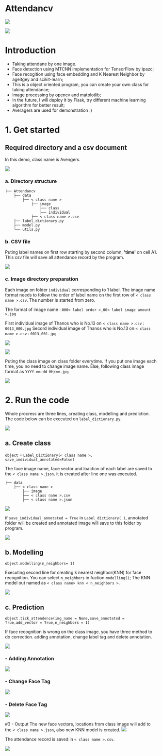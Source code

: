 # Attendancv

![](https://github.com/15077693d/Attendancv/blob/master/readme_img/2c.prediction.png?raw=true)

![](https://github.com/15077693d/Attendancv/blob/master/readme_img/3.result.png?raw=true)

# Introduction

- Taking attendane by one image.
- Face detection using MTCNN implementation for TensorFlow by ipazc;
- Face recogition using face embedding and K Nearest Neighbor by ageitgey and scikit-learn;
- This is a object oriented program, you can create your own class for taking attendance;
- Image processing by opencv and matplotlib;
- In the future, I will deploy it by Flask, try different machine learning algorithm for better result;
- Averagers are used for demonstration :)

# 1. Get started
## Required directory and a csv document
In this demo, class name is Avengers.

![](https://github.com/15077693d/Attendancv/blob/master/readme_img/1.createdoc.png?raw=true)

### a. Directory structure

	├── Attendancv
		├── data
			├── < class name >
				├── image
					├── class
					├── individual
				├── < class name >.csv
		├── label_dictionary.py           
		├── model.py
		└── utils.py
### b. CSV file
Puting label names on first row starting by second column, __'time'__ on cell A1.
This csv file will save all attendance record by the program.

![](https://github.com/15077693d/Attendancv/blob/master/readme_img/1.createtable.png?raw=true)

### c. Image directory preparation
Each image on folder ``individual`` corresponding to 1 label. The image name format needs to follow the order of label name on the first row of ``< class name >.csv``.
The number is started from zero.

The format of image name : ``000< label order >_00< label image amount >.jpg``

First individual image of Thanos who is No.13 on ``< class name >.csv``  :  ``0013_000.jpg``
Secord individual image of Thanos who is No.13 on ``< class name >.csv``  :  ``0013_001.jpg``

![](https://github.com/15077693d/Attendancv/blob/master/readme_img/1.createtable_2.png?raw=true)

![](https://github.com/15077693d/Attendancv/blob/master/readme_img/1.createindivdiual.png?raw=true)

Puting the class image on class folder everytime. If you put one image each time, you no need to change image name.
Else, following class image format as ``YYYY-mm-dd HH/mm.jpg``

![](https://github.com/15077693d/Attendancv/blob/master/readme_img/1.createclass.png?raw=true)

# 2. Run the code
Whole procress are three lines, creating class, modelling and prediction.
The code below can be executed on ``label_dictionary.py``.

![](https://github.com/15077693d/Attendancv/blob/master/readme_img/2.runcode.png?raw=true)

## a. Create class

`object` = `Label_Dictionary(< class name >, save_individual_annotated=False)`

The face image name, face vector and loaction of each label are saved to the ``< class name >.json``. it is created after line one was executed.

	├── data
		├── < class name >
			├── image
			├── < class name >.csv
			├── < class name >.json

![](https://github.com/15077693d/Attendancv/blob/master/readme_img/2a.detectindivdualface.png?raw=true)

if `save_individual_annotated = True` in `Label_dictionary( )`, annotated folder will be created and annotated image will save to this folder by program.

![](https://github.com/15077693d/Attendancv/blob/master/readme_img/2a.save_annotated1.png?raw=true)

## b. Modelling

`object.modelling(n_neighbors= 1)`

Executing second line for creating k nearest neighbor(KNN) for face recognition.
You can select `n_neighbors` in fuction `modelling()`;
The KNN model out named as ``< class name> knn < n_neighbors >``.

![](https://github.com/15077693d/Attendancv/blob/master/readme_img/2b.create_dict_model_1.png?raw=true)

## c. Prediction

`object.tick_attendence(img_name = None,save_annotated = True,add_vector = True,n_neighbors = 1)`

If face recognition is wrong on the class image, you have three method to do correction. adding annotation, change label tag and delete annotation.

![](https://github.com/15077693d/Attendancv/blob/master/readme_img/2c.prediction_annotation_1.png?raw=true)

### - Adding Annotation
![](https://github.com/15077693d/Attendancv/blob/master/readme_img/2c.prediction_annotation_2.png?raw=true)
### - Change Face Tag
![](https://github.com/15077693d/Attendancv/blob/master/readme_img/2c.prediction_annotation_3.png?raw=true)
### - Delete Face Tag
![](https://github.com/15077693d/Attendancv/blob/master/readme_img/2c.prediction_annotation_4.png?raw=true)

#3 - Output
The new face vectors, locations from class image will add to the `< class name >.json`, also new KNN model is created.
![](https://github.com/15077693d/Attendancv/blob/master/readme_img/2d.prediction_table_model.png?raw=true)

The attendance record is saved in `< class name >.csv`.

![](https://github.com/15077693d/Attendancv/blob/master/readme_img/3.result.png?raw=true)

